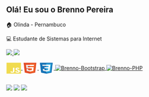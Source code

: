 ## Olá! Eu sou o Brenno Pereira


🏠 Olinda - Pernambuco

💻 Estudante de Sistemas para Internet

<div>
  <a href="https://github.com/brennovictor22">
  <img height="180em" src="https://github-readme-stats.vercel.app/api?username=brennovictor22&show_icons=true&theme=dark&include_all_commits=true&count_private=true"/>
  <img height="180em" src="https://github-readme-stats.vercel.app/api/top-langs/?username=brennovictor22&layout=compact&langs_count=7&theme=dark"/>
</div>



<div style="display: inline_block"><br>
  <img align="center" alt="Brenno-Js" height="30" width="40" src="https://raw.githubusercontent.com/devicons/devicon/master/icons/javascript/javascript-plain.svg">
  <img align="center" alt="Brenno-HTML" height="30" width="40" src="https://raw.githubusercontent.com/devicons/devicon/master/icons/html5/html5-original.svg">
  <img align="center" alt="Brenno-CSS" height="30" width="40" src="https://raw.githubusercontent.com/devicons/devicon/master/icons/css3/css3-original.svg">
  <img align="center" alt="Brenno-Bootstrap" height="30" width="40" src="https://cdn.jsdelivr.net/gh/devicons/devicon@latest/icons/bootstrap/bootstrap-original.svg">
  <img align="center" alt="Brenno-PHP" height="30" width="40" src="https://cdn.jsdelivr.net/gh/devicons/devicon@latest/icons/php/php-original.svg">
          
</div>

## 
<div> 
  <a href="https://instagram.com/brenno_victor22" target="_blank"><img src="https://img.shields.io/badge/-Instagram-%23E4405F?style=for-the-badge&logo=instagram&logoColor=white" target="_blank"></a>
  <a href = "mailto:brennovictor22@gmail.com" target="_blank"><img src="https://img.shields.io/badge/-Gmail-%23333?style=for-the-badge&logo=gmail&logoColor=white" target="_blank"></a>
  <a href="https://www.linkedin.com/in/brenno-victor-b45989219/" target="_blank"><img src="https://img.shields.io/badge/-LinkedIn-%230077B5?style=for-the-badge&logo=linkedin&logoColor=white" target="_blank"></a> 
  
</div>




